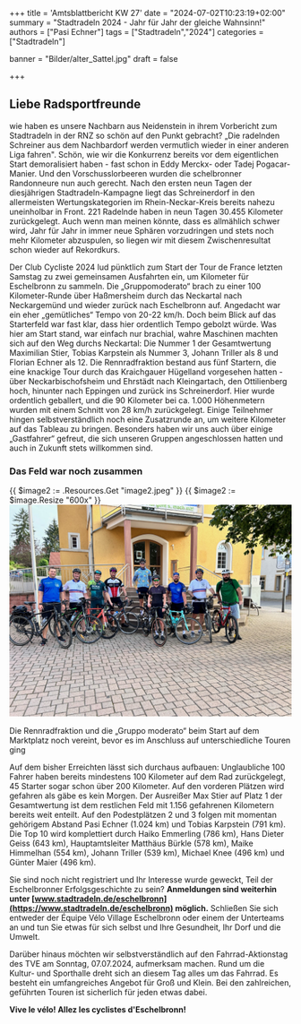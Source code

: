 +++
title = 'Amtsblattbericht KW 27'
date = "2024-07-02T10:23:19+02:00"
summary = "Stadtradeln 2024 - Jahr für Jahr der gleiche Wahnsinn!"
authors = ["Pasi Echner"]
tags = ["Stadtradeln","2024"]
categories = ["Stadtradeln"]

banner = "Bilder/alter_Sattel.jpg"
draft = false

+++
## Liebe Radsportfreunde

wie haben es unsere Nachbarn aus Neidenstein in ihrem Vorbericht zum Stadtradeln in der RNZ so schön auf den Punkt gebracht? „Die radelnden Schreiner aus dem Nachbardorf werden vermutlich wieder in einer anderen Liga fahren". Schön, wie wir die Konkurrenz bereits vor dem eigentlichen Start demoralisiert haben - fast schon in Eddy Merckx- oder Tadej Pogacar-Manier. Und den Vorschusslorbeeren wurden die schelbronner Randonneure nun auch gerecht. Nach den ersten neun Tagen der diesjährigen Stadtradeln-Kampagne liegt das Schreinerdorf in den allermeisten Wertungskategorien im Rhein-Neckar-Kreis bereits nahezu uneinholbar in Front. 221 Radelnde haben in neun Tagen 30.455 Kilometer zurückgelegt. Auch wenn man meinen könnte, dass es allmählich schwer wird, Jahr für Jahr in immer neue Sphären vorzudringen und stets noch mehr Kilometer abzuspulen, so liegen wir mit diesem Zwischenresultat schon wieder auf Rekordkurs.

Der Club Cycliste 2024 lud pünktlich zum Start der Tour de France letzten Samstag zu zwei gemeinsamen Ausfahrten ein, um Kilometer für Eschelbronn zu sammeln. Die „Gruppomoderato“ brach zu einer 100 Kilometer-Runde über Haßmersheim durch das Neckartal nach Neckargemünd und wieder zurück nach Eschelbronn auf. Angedacht war ein eher „gemütliches“ Tempo von 20-22 km/h. Doch beim Blick auf das Starterfeld war fast klar, dass hier ordentlich Tempo gebolzt würde. Was hier am Start stand, war einfach nur brachial, wahre Maschinen machten sich auf den Weg durchs Neckartal: Die Nummer 1 der Gesamtwertung Maximilian Stier, Tobias Karpstein als Nummer 3, Johann Triller als 8 und Florian Echner als 12. Die Rennradfraktion bestand aus fünf Startern, die eine knackige Tour durch das Kraichgauer Hügelland vorgesehen hatten - über Neckarbischofsheim und Ehrstädt nach Kleingartach, den Ottilienberg hoch, hinunter nach Eppingen und zurück ins Schreinerdorf. Hier wurde ordentlich geballert, und die 90 Kilometer bei ca. 1.000 Höhenmetern wurden mit einem Schnitt von 28 km/h zurückgelegt. Einige Teilnehmer hingen selbstverständlich noch eine Zusatzrunde an, um weitere Kilometer auf das Tableau zu bringen. Besonders haben wir uns auch über einige „Gastfahrer“ gefreut, die sich unseren Gruppen angeschlossen hatten und auch in Zukunft stets willkommen sind.

### Das Feld war noch zusammen

{{ $image2 := .Resources.Get "image2.jpeg" }}
{{ $image2 := $image.Resize "600x" }}
![Feld](image2.jpeg)

Die Rennradfraktion und die „Gruppo moderato“ beim Start auf dem Marktplatz noch vereint, bevor es im Anschluss auf unterschiedliche Touren ging

Auf dem bisher Erreichten lässt sich durchaus aufbauen: Unglaubliche 100 Fahrer haben bereits mindestens 100 Kilometer auf dem Rad zurückgelegt, 45 Starter sogar schon über 200 Kilometer. Auf den vorderen Plätzen wird gefahren als gäbe es kein Morgen. Der Ausreißer Max Stier auf Platz 1 der Gesamtwertung ist dem restlichen Feld mit 1.156 gefahrenen Kilometern bereits weit enteilt. Auf den Podestplätzen 2 und 3 folgen mit momentan gehörigem Abstand Pasi Echner (1.024 km) und Tobias Karpstein (791 km). Die Top 10 wird komplettiert durch Haiko Emmerling (786 km), Hans Dieter Geiss (643 km), Hauptamtsleiter Matthäus Bürkle (578 km), Maike Himmelhan (554 km), Johann Triller (539 km), Michael Knee (496 km) und Günter Maier (496 km).

Sie sind noch nicht registriert und Ihr Interesse wurde geweckt, Teil der Eschelbronner Erfolgsgeschichte zu sein? **Anmeldungen sind weiterhin unter [www.stadtradeln.de/eschelbronn](https://www.stadtradeln.de/eschelbronn) möglich.** Schließen Sie sich entweder der Équipe Vélo Village Eschelbronn oder einem der Unterteams an und tun Sie etwas für sich selbst und Ihre Gesundheit, Ihr Dorf und die Umwelt.

Darüber hinaus möchten wir selbstverständlich auf den Fahrrad-Aktionstag des TVE am Sonntag, 07.07.2024, aufmerksam machen. Rund um die Kultur- und Sporthalle dreht sich an diesem Tag alles um das Fahrrad. Es besteht ein umfangreiches Angebot für Groß und Klein. Bei den zahlreichen, geführten Touren ist sicherlich für jeden etwas dabei.

**Vive le vélo! Allez les cyclistes d'Eschelbronn!**

